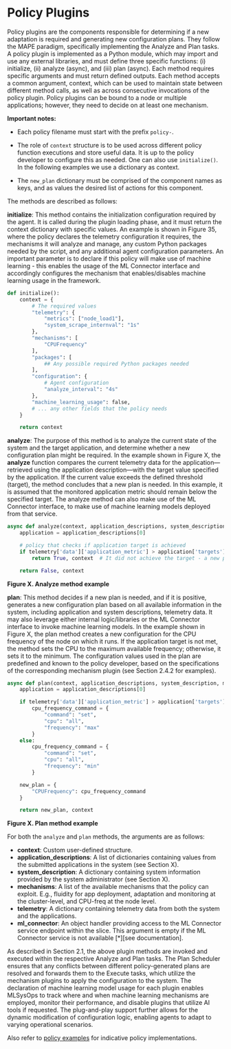 # Policy Plugins

Policy plugins are the components responsible for determining if a new adaptation is required and generating new
configuration plans. They follow the MAPE paradigm, specifically implementing the Analyze and Plan tasks. A policy
plugin is implemented as a Python module, which may import and use any external libraries, and must define three
specific functions: (i) initialize, (ii) analyze (async), and (iii) plan (async). Each method requires specific arguments and must return
defined outputs. Each method accepts a common argument, context, which can be used to maintain state between different
method calls, as well as across consecutive invocations of the policy plugin. Policy plugins can be bound to a node or
multiple applications; however, they need to decide on at least one mechanism.

**Important notes:**
* Each policy filename must start with the prefix `policy-`.

* The role of `context` structure is to be used across different policy function executions
and store useful data. It is up to the policy developer to configure this as needed. One 
can also use `initialize()`. In the following examples we use a dictionary as context.
* The `new_plan` dictionary must be comprised of the component names as keys,
and as values the desired list of actions for this component.


The methods are described as follows:

**initialize**: This method contains the initialization configuration required by the agent. It is called during the
plugin
loading phase, and it must return the context dictionary with specific values. An example is shown in Figure 35,
where the policy declares the telemetry configuration it requires, the mechanisms it will analyze and manage, any custom
Python packages needed by the script, and any additional agent configuration parameters. An important parameter is to
declare if this policy will make use of machine learning - this enables the usage of the ML Connector interface and
accordingly configures the mechanism that enables/disables machine learning usage in the framework.

```python
def initialize():
    context = {
        # The required values
        "telemetry": {
            "metrics": ["node_load1"],
            "system_scrape_internval": "1s"
        },
        "mechanisms": [
            "CPUFrequency"
        ],
        "packages": [
            ## Any possible required Python packages needed
        ],
        "configuration": {
            # Agent configuration
            "analyze_interval": "4s"
        },
        "machine_learning_usage": false,
        # ... any other fields that the policy needs
    }

    return context
```

**analyze**: The purpose of this method is to analyze the current state of the system and the target application, and
determine whether a new configuration plan might be required. In the example shown in Figure X, the **analyze** function
compares the current telemetry data for the application—retrieved using the application description—with the target
value specified by the application. If the current value exceeds the defined threshold (target), the method concludes
that a new plan is needed. In this example, it is assumed that the monitored application metric should remain below the
specified target. The analyze method can also make use of the ML Connector interface, to make use of machine learning
models deployed from that service.

```python
async def analyze(context, application_descriptions, system_description, mechanisms, telemetry, ml_connector):
    application = application_descriptions[0]

    # policy that checks if application target is achieved
    if telemetry['data']['application_metric'] > application['targets']['application_metric']:
        return True, context  # It did not achieve the target - a new plan is needed      

    return False, context
```

**Figure X. Analyze method example**

**plan**: This method decides if a new plan is needed, and if it is positive, generates a new configuration plan based
on all available information in the system, including application and system descriptions, telemetry data.
It may also leverage either internal logic/libraries or the ML Connector interface to invoke machine learning models. In the
example shown in Figure X, the plan method creates a new configuration for the CPU frequency of the node on which it
runs. If the application target is not met, the method sets the CPU to the maximum available frequency; otherwise, it
sets it to the minimum. The configuration values used in the plan are predefined and known to the policy developer,
based on the specifications of the corresponding mechanism plugin (see Section 2.4.2 for examples).

```python
async def plan(context, application_descriptions, system_description, mechanisms, telemetry, ml_connector):
    application = application_descriptions[0]

    if telemetry['data']['application_metric'] > application['targets']['application_metric']:
        cpu_frequency_command = {
            "command": "set",
            "cpu": "all",
            "frequency": "max"
        }
    else:
        cpu_frequency_command = {
            "command": "set",
            "cpu": "all",
            "frequency": "min"
        }

    new_plan = {
        "CPUFrequency": cpu_frequency_command
    }

    return new_plan, context
```

**Figure X. Plan method example**

For both the `analyze` and `plan` methods, the arguments are as follows:
- **context**: Custom user-defined structure.
- **application\_descriptions**: A list of dictionaries containing values from the submitted
  applications in the system (see Section X).
- **system\_description**: A dictionary containing system information provided by the system administrator (see Section
  X).
- **mechanisms**: A list of the available mechanisms that the policy can exploit. E.g., fluidity for app deployment, adaptation
 and monitoring at the cluster-level, and CPU-freq at the node level.
- **telemetry**: A dictionary containing telemetry data from both the system and the applications.
- **ml\_connector**: An object handler providing access to the ML Connector service endpoint within the slice. This
  argument is empty if the ML Connector service is not available \[\*\]\[see documentation\].

As described in Section 2.1, the above plugin methods are invoked and executed within the respective Analyze and Plan
tasks. The Plan Scheduler ensures that any conflicts between different policy-generated plans are resolved and forwards
them to the Execute tasks, which utilize the mechanism plugins to apply the configuration to the system. The declaration
of machine learning model usage for each plugin enables MLSysOps to track where and when machine learning mechanisms are
employed, monitor their performance, and disable plugins that utilize AI tools if requested. The plug-and-play support
further allows for the dynamic modification of configuration logic, enabling agents to adapt to varying operational
scenarios.

Also refer to [policy examples](../../user-guide/policy-implementation.md) for indicative policy implementations.